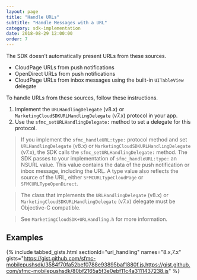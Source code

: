 ```yaml
---
layout: page
title: "Handle URLs"
subtitle: "Handle Messages with a URL"
category: sdk-implementation
date: 2018-08-29 12:00:00
order: 7
---
```


The SDK doesn’t automatically present URLs from these sources.
* CloudPage URLs from push notifications
* OpenDirect URLs from push notifications
* CloudPage URLs from inbox messages using the built-in `UITableView` delegate

To handle URLs from these sources, follow these instructions.

1. Implement the `URLHandlingDelegate` (v8.x) or `MarketingCloudSDKURLHandlingDelegate` (v7.x) protocol in your app.
2. Use the `sfmc_setURLHandlingDelegate:` method to set a delegate for this protocol.

> If you implement the `sfmc_handleURL:type:` protocol method and set `URLHandlingDelegate` (v8.x) or `MarketingCloudSDKURLHandlingDelegate` (v7.x), the SDK calls the `sfmc_setURLHandlingDelegate:` method. The SDK passes to your implementation of `sfmc_handleURL:type:` an NSURL value. This value contains the data of the push notification or inbox message, including the URL. A type value also reflects the source of the URL, either `SFMCURLTypeCloudPage` or `SFMCURLTypeOpenDirect`.

> The class that implements the `URLHandlingDelegate` (v8.x) or `MarketingCloudSDKURLHandlingDelegate` (v7.x) delegate must be Objective-C compatible.

> See `MarketingCloudSDK+URLHandling.h` for more information.

## Examples

{% include tabbed_gists.html sectionId="url_handling" names="8.x,7.x" gists="https://gist.github.com/sfmc-mobilepushsdk/3584f70fa52bef0788e93895baf1880f.js,https://gist.github.com/sfmc-mobilepushsdk/80bf2165a5f3e0ebf11c4a3111437238.js" %}
